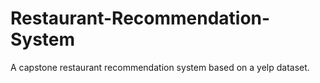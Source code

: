 # Restaurant-Recommendation-System
A capstone restaurant recommendation system based on a yelp dataset. 
